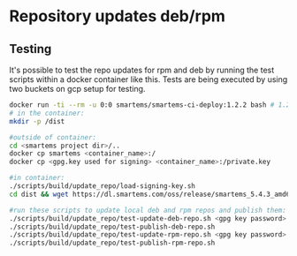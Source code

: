 # Repository updates deb/rpm



## Testing

It's possible to test the repo updates for rpm and deb by running the test scripts within a docker container like this. Tests are being executed by using two buckets on gcp setup for testing.

```bash
docker run -ti --rm -u 0:0 smartems/smartems-ci-deploy:1.2.2 bash # 1.2.2 is the newest image at the time of writing
# in the container:
mkdir -p /dist

#outside of container:
cd <smartems project dir>/..
docker cp smartems <container_name>:/
docker cp <gpg.key used for signing> <container_name>:/private.key

#in container:
./scripts/build/update_repo/load-signing-key.sh
cd dist && wget https://dl.smartems.com/oss/release/smartems_5.4.3_amd64.deb && wget https://dl.smartems.com/oss/release/smartems-5.4.3-1.x86_64.rpm && cd ..

#run these scripts to update local deb and rpm repos and publish them:
./scripts/build/update_repo/test-update-deb-repo.sh <gpg key password>
./scripts/build/update_repo/test-publish-deb-repo.sh
./scripts/build/update_repo/test-update-rpm-repo.sh <gpg key password>
./scripts/build/update_repo/test-publish-rpm-repo.sh

```

